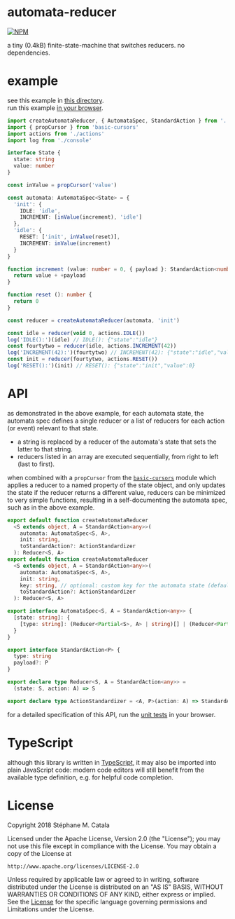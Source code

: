 # automata-reducer
[![NPM](https://nodei.co/npm/automata-reducer.png?compact=true)](https://nodei.co/npm/automata-reducer/)

a tiny (0.4kB) finite-state-machine that switches reducers.
no dependencies.

# example
see this example in [this directory](./example/index.ts).<br/>
run this example [in your browser](https://cdn.rawgit.com/ZenyWay/automata-reducer/v2.0.3/example/index.html).

```ts
import createAutomataReducer, { AutomataSpec, StandardAction } from '../'
import { propCursor } from 'basic-cursors'
import actions from './actions'
import log from './console'

interface State {
  state: string
  value: number
}

const inValue = propCursor('value')

const automata: AutomataSpec<State> = {
  'init': {
    IDLE: 'idle',
    INCREMENT: [inValue(increment), 'idle']
  },
  'idle': {
    RESET: ['init', inValue(reset)],
    INCREMENT: inValue(increment)
  }
}

function increment (value: number = 0, { payload }: StandardAction<number>) {
  return value + +payload
}

function reset (): number {
  return 0
}

const reducer = createAutomataReducer(automata, 'init')

const idle = reducer(void 0, actions.IDLE())
log('IDLE():')(idle) // IDLE(): {"state":"idle"}
const fourtytwo = reducer(idle, actions.INCREMENT(42))
log('INCREMENT(42):')(fourtytwo) // INCREMENT(42): {"state":"idle","value":42}
const init = reducer(fourtytwo, actions.RESET())
log('RESET():')(init) // RESET(): {"state":"init","value":0}
```

# API
as demonstrated in the above example, for each automata state,
the automata spec defines a single reducer or a list of reducers
for each action (or event) relevant to that state.
* a string is replaced by a reducer of the automata's state
that sets the latter to that string.
* reducers listed in an array are executed sequentially, from right to left
(last to first).

when combined with a `propCursor` from the
[`basic-cursors`](https://npmjs.com/package/basic-cursors) module
which applies a reducer to a named property of the state object,
and only updates the state if the reducer returns a different value,
reducers can be minimized to very simple functions,
resulting in a self-documenting the automata spec,
such as in the above example.

```ts
export default function createAutomataReducer
  <S extends object, A = StandardAction<any>>(
    automata: AutomataSpec<S, A>,
    init: string,
    toStandardAction?: ActionStandardizer
  ): Reducer<S, A>
export default function createAutomataReducer
  <S extends object, A = StandardAction<any>>(
    automata: AutomataSpec<S, A>,
    init: string,
    key: string, // optional: custom key for the automata state (default: 'state')
    toStandardAction?: ActionStandardizer
  ): Reducer<S, A>

export interface AutomataSpec<S, A = StandardAction<any>> {
  [state: string]: {
    [type: string]: (Reducer<Partial<S>, A> | string)[] | (Reducer<Partial<S>, A> | string)
  }
}

export interface StandardAction<P> {
  type: string
  payload?: P
}

export declare type Reducer<S, A = StandardAction<any>> =
  (state: S, action: A) => S

export declare type ActionStandardizer = <A, P>(action: A) => StandardAction<P>
```
for a detailed specification of this API,
run the [unit tests](https://cdn.rawgit.com/ZenyWay/automata-reducer/v2.0.3/spec/web/index.html)
in your browser.

# TypeScript
although this library is written in [TypeScript](https://www.typescriptlang.org),
it may also be imported into plain JavaScript code:
modern code editors will still benefit from the available type definition,
e.g. for helpful code completion.

# License
Copyright 2018 Stéphane M. Catala

Licensed under the Apache License, Version 2.0 (the "License");
you may not use this file except in compliance with the License.
You may obtain a copy of the License at

    http://www.apache.org/licenses/LICENSE-2.0

Unless required by applicable law or agreed to in writing, software
distributed under the License is distributed on an "AS IS" BASIS,
WITHOUT WARRANTIES OR CONDITIONS OF ANY KIND, either express or implied.
See the [License](./LICENSE) for the specific language governing permissions and
Limitations under the License.
